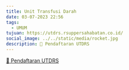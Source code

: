 ```yaml
---
title: Unit Transfusi Darah
date: 03-07-2023 22:56
tags:
  - UMUM
tujuan: https://utdrs.rsuppersahabatan.co.id/
social_image: ../../static/media/rocket.jpg
description: 🔗 Pendaftaran UTDRS
---
```

[🔗 Pendaftaran UTDRS](https://utdrs.rsuppersahabatan.co.id/)